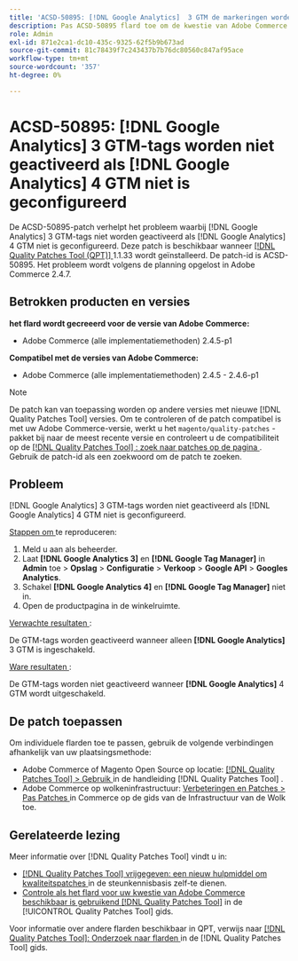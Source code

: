 ```yaml
---
title: 'ACSD-50895: [!DNL Google Analytics]  3 GTM de markeringen worden niet in brand gestoken als  [!DNL Google Analytics]  4 GTM niet wordt gevormd'
description: Pas ACSD-50895 flard toe om de kwestie van Adobe Commerce te bevestigen waar  [!DNL Google Analytics]  3 GTM de markeringen niet in brand worden gestoken als  [!DNL Google Analytics]  4 GTM niet wordt gevormd.
role: Admin
exl-id: 871e2ca1-dc10-435c-9325-62f5b9b673ad
source-git-commit: 81c78439f7c243437b7b76dc80560c847af95ace
workflow-type: tm+mt
source-wordcount: '357'
ht-degree: 0%

---
```


# ACSD-50895: [!DNL Google Analytics] 3 GTM-tags worden niet geactiveerd als [!DNL Google Analytics] 4 GTM niet is geconfigureerd

De ACSD-50895-patch verhelpt het probleem waarbij [!DNL Google Analytics] 3 GTM-tags niet worden geactiveerd als [!DNL Google Analytics] 4 GTM niet is geconfigureerd. Deze patch is beschikbaar wanneer [[!DNL Quality Patches Tool (QPT)] ](https://experienceleague.adobe.com/en/docs/commerce-knowledge-base/kb/announcements/commerce-announcements/magento-quality-patches-released-new-tool-to-self-serve-quality-patches) 1.1.33 wordt geïnstalleerd. De patch-id is ACSD-50895. Het probleem wordt volgens de planning opgelost in Adobe Commerce 2.4.7.

## Betrokken producten en versies

**het flard wordt gecreeerd voor de versie van Adobe Commerce:**

* Adobe Commerce (alle implementatiemethoden) 2.4.5-p1

**Compatibel met de versies van Adobe Commerce:**

* Adobe Commerce (alle implementatiemethoden) 2.4.5 - 2.4.6-p1

>[!NOTE]
>
>De patch kan van toepassing worden op andere versies met nieuwe [!DNL Quality Patches Tool] versies. Om te controleren of de patch compatibel is met uw Adobe Commerce-versie, werkt u het `magento/quality-patches` -pakket bij naar de meest recente versie en controleert u de compatibiliteit op de [[!DNL Quality Patches Tool] : zoek naar patches op de pagina ](https://experienceleague.adobe.com/tools/commerce-quality-patches/index.html) . Gebruik de patch-id als een zoekwoord om de patch te zoeken.

## Probleem

[!DNL Google Analytics] 3 GTM-tags worden niet geactiveerd als [!DNL Google Analytics] 4 GTM niet is geconfigureerd.

<u> Stappen om </u> te reproduceren:

1. Meld u aan als beheerder.
1. Laat **[!DNL Google Analytics 3]** en **[!DNL Google Tag Manager]** in **Admin** toe > **Opslag** > **Configuratie** > **Verkoop** > **Google API** > **Googles Analytics**.
1. Schakel **[!DNL Google Analytics 4]** en **[!DNL Google Tag Manager]** niet in.
1. Open de productpagina in de winkelruimte.

<u> Verwachte resultaten </u>:

De GTM-tags worden geactiveerd wanneer alleen **[!DNL Google Analytics]** 3 GTM is ingeschakeld.

<u> Ware resultaten </u>:

De GTM-tags worden niet geactiveerd wanneer **[!DNL Google Analytics]** 4 GTM wordt uitgeschakeld.

## De patch toepassen

Om individuele flarden toe te passen, gebruik de volgende verbindingen afhankelijk van uw plaatsingsmethode:

* Adobe Commerce of Magento Open Source op locatie: [[!DNL Quality Patches Tool]  > Gebruik ](/help/tools/quality-patches-tool/usage.md) in de handleiding [!DNL Quality Patches Tool] .
* Adobe Commerce op wolkeninfrastructuur: [ Verbeteringen en Patches > Pas Patches ](https://experienceleague.adobe.com/docs/commerce-cloud-service/user-guide/develop/upgrade/apply-patches.html) in Commerce op de gids van de Infrastructuur van de Wolk toe.

## Gerelateerde lezing

Meer informatie over [!DNL Quality Patches Tool] vindt u in:

* [[!DNL Quality Patches Tool]  vrijgegeven: een nieuw hulpmiddel om kwaliteitspatches ](https://experienceleague.adobe.com/en/docs/commerce-knowledge-base/kb/announcements/commerce-announcements/magento-quality-patches-released-new-tool-to-self-serve-quality-patches) in de steunkennisbasis zelf-te dienen.
* [ Controle als het flard voor uw kwestie van Adobe Commerce beschikbaar is gebruikend  [!DNL Quality Patches Tool]](/help/tools/quality-patches-tool/patches-available-in-qpt/check-patch-for-magento-issue-with-magento-quality-patches.md) in de [!UICONTROL Quality Patches Tool] gids.


Voor informatie over andere flarden beschikbaar in QPT, verwijs naar [[!DNL Quality Patches Tool]: Onderzoek naar flarden ](https://experienceleague.adobe.com/tools/commerce-quality-patches/index.html) in de [!DNL Quality Patches Tool] gids.

